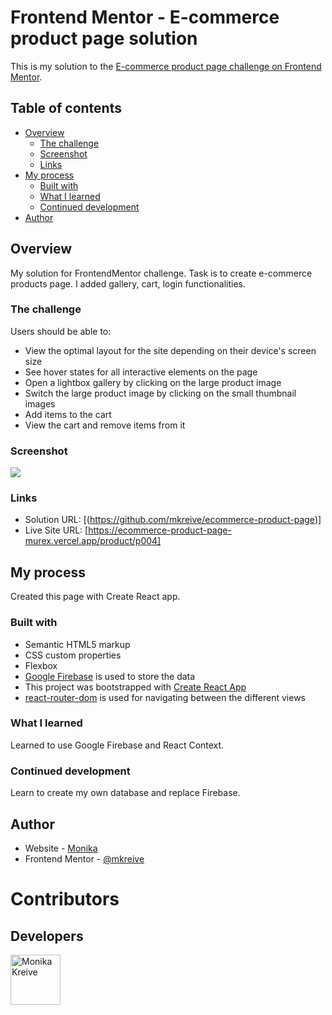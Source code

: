 # Frontend Mentor - E-commerce product page solution

This is my solution to the [E-commerce product page challenge on Frontend Mentor](https://www.frontendmentor.io/challenges/ecommerce-product-page-UPsZ9MJp6).

## Table of contents

-   [Overview](#overview)
    -   [The challenge](#the-challenge)
    -   [Screenshot](#screenshot)
    -   [Links](#links)
-   [My process](#my-process)
    -   [Built with](#built-with)
    -   [What I learned](#what-i-learned)
    -   [Continued development](#continued-development)
-   [Author](#author)


## Overview

My solution for FrontendMentor challenge. Task is to create e-commerce products page. I added gallery, cart, login functionalities.  

### The challenge

Users should be able to:

-   View the optimal layout for the site depending on their device's screen size
-   See hover states for all interactive elements on the page
-   Open a lightbox gallery by clicking on the large product image
-   Switch the large product image by clicking on the small thumbnail images
-   Add items to the cart
-   View the cart and remove items from it

### Screenshot

![](https://res.cloudinary.com/kreiva/image/upload/v1665132907/Screenshot_2022-10-07_at_09.50.27_nzppz3.png)

### Links

-   Solution URL: [(https://github.com/mkreive/ecommerce-product-page)]
-   Live Site URL: [https://ecommerce-product-page-murex.vercel.app/product/p004]

## My process

Created this page with Create React app.

### Built with

- Semantic HTML5 markup
- CSS custom properties
- Flexbox
- [Google Firebase](https://firebase.google.com/) is used to store the data
- This project was bootstrapped with [Create React App](https://github.com/facebook/create-react-app)
- [react-router-dom](https://reactrouter.com/web/guides/quick-start) is used for navigating between the different views


### What I learned

Learned to use Google Firebase and React Context. 

### Continued development

Learn to create my own database and replace Firebase.

## Author

- Website - [Monika](https://github.com/mkreive)
- Frontend Mentor - [@mkreive](https://www.frontendmentor.io/profile/yourusername)

# Contributors

## Developers

[//]: contributor-faces

<a href="https://github.com/mkreive"><img src="https://res.cloudinary.com/kreiva/image/upload/v1665136364/as_uwjvbi.png" title="Monika Kreive" width="80" height="80"></a>

[//]: contributor-faces
